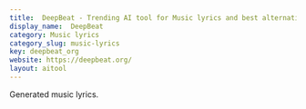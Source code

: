 ```yaml
---
title:  DeepBeat - Trending AI tool for Music lyrics and best alternatives
display_name:  DeepBeat
category: Music lyrics
category_slug: music-lyrics
key: deepbeat_org
website: https://deepbeat.org/
layout: aitool
---
```


Generated music lyrics.
